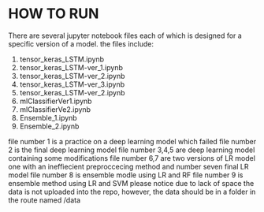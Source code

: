 # HOW TO RUN
There are several jupyter notebook files each of which is designed for a specific version of a model.
the files include:
1. tensor\_keras\_LSTM.ipynb
2. tensor\_keras\_LSTM-ver\_1.ipynb
3. tensor\_keras\_LSTM-ver\_2.ipynb
4. tensor\_keras\_LSTM-ver\_3.ipynb
5. tensor\_keras\_LSTM-ver\_2.ipynb
6. mlClassifierVer1.ipynb
7. mlClassifierVe2.ipynb
8. Ensemble\_1.ipynb
9. Ensemble\_2.ipynb

file number 1 is a practice on a deep learning model which failed
file number 2 is the final deep learning model
file number 3,4,5 are deep learning model containing some modifications
file number 6,7 are two versions of LR model one with an ineffiecient preproccecing method and number seven final LR model
file number 8 is ensemble modle using LR and RF
file number 9 is ensemble method using LR and SVM
please notice due to lack of space the data is not uploaded into the repo, however, the data should be in a folder in the route named /data

